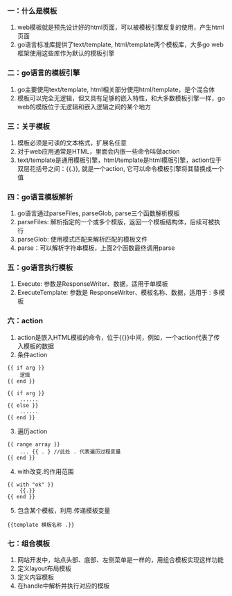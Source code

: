 ### 一：什么是模板
1. web模板就是预先设计好的html页面，可以被模板引擎反复的使用，产生html页面
2. go语言标准库提供了text/template, html/template两个模板库，大多go web框架使用这些库作为默认的模板引擎

### 二：go语言的模板引擎
1. go主要使用text/template, html相关部分使用html/template，是个混合体
2. 模板可以完全无逻辑，但又具有足够的嵌入特性，和大多数模板引擎一样，go web的模版位于无逻辑和嵌入逻辑之间的某个地方

### 三：关于模板
1. 模板必须是可读的文本格式，扩展名任意
2. 对于web应用通常是HTML，里面会内嵌一些命令叫做action
3. text/template是通用模板引擎，html/template是html模版引擎，action位于双层花括号之间：{{.}}, 就是一个action, 它可以命令模板引擎将其替换成一个值

### 四：go语言模板解析
1. go语言通过parseFiles, parseGlob, parse三个函数解析模板
2. parseFiles: 解析指定的一个或多个模版，返回一个模板结构体，后续可被执行
3. parseGlob: 使用模式匹配来解析匹配的模板文件
4. parse：可以解析字符串模板，上面2个函数最终调用parse

### 五：go语言执行模板
1. Execute: 参数是ResponseWriter、数据，适用于单模板
2. ExecuteTemplate: 参数是 ResponseWriter、模板名称、数据，适用于 : 多模板

### 六：action
1. action是嵌入HTML模板的命令，位于{{}}中间，例如，一个action代表了传入模板的数据
2. 条件action
```
{{ if arg }}
    逻辑
{{ end }}

{{ if arg }}
    ......
{{ else }}
    ......
{{ end }}
```
3. 遍历action
```
{{ range array }}
    ... {{ . } //此处 . 代表遍历过程变量
{{ end }}
```
4. with改变.的作用范围
```
{{ with "ok" }}
    {{.}}
{{ end }}
```
5. 包含某个模板，利用.传递模板变量
```
{{template 模板名称 .}}
```

### 七：组合模板
1. 网站开发中，站点头部、底部、左侧菜单是一样的，用组合模板实现这样功能
2. 定义layout布局模板
3. 定义内容模板
4. 在handle中解析并执行对应的模板